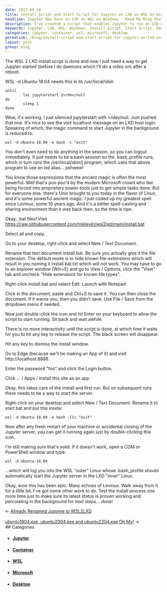 ```yaml
---
date: 2022-09-16
title: Install Script and Start Script for Jupyter on LXD on WSL on Windows
headline: Jupyter Now Runs on LXD on WSL on Windows - Read My Blog Post to Learn More!
description: I've created a script that enables Jupyter to run on LXD on WSL on Windows. I've included an install script for the desktop, a start script for when the system reboots, and some other commands to start Jupyter in the background. I'm currently testing the installation process to make sure everything works properly. Come read my blog post to learn more about this exciting development!
keywords: Jupyter, LXD, WSL, Windows, Install Script, Start Script, Desktop, Reboot, Background, Testing, Installation Process
categories: jupyter, container, wsl, microsoft, desktop
permalink: /blog/install-script-and-start-script-for-jupyter-on-lxd-on-wsl-on-windows/
layout: post
group: blog
---
```



The WSL 2 LXD install script is done and now I just need a way to get Jupyter
started (before I do daemons which I'll do a video on) after a reboot.

WSL -d Ubuntu-18.04 needs this in its /usr/local/sbin

    until
            lxc jupyterstart 2>/dev/null
    do
            sleep 1
    done

Wow, it's working. I just silenced jupyterstart with >/dev/null. Just pushed
that one. It's nice to see the visit localhost message on an LXD host login.
Speaking of which, the magic command to start Jupyter in the background is
reduced to:

    wsl -d Ubuntu-18.04 -e bash -c "exit"

You don't even need to do anything in the session, so you can logout
immediately. It just needs to be a bash session so the .bash_profile runs,
which in turn runs the /usr/local/sbin/j program, which uses that above
program to use an lxd alias... pshwew!

You know those expressions that the ancient magic is often the most powerful.
Well that's poo poo'd by the modern Microsoft crowd who like being forced into
proprietary power-tools just to get simple tasks done. But for everyone else,
there's Unix brought to you today in the flavor of Linux, and it's some
powerful ancient magic. I just coded up my greatest spell since Levinux, some
10 years ago. And it's a better spell-casting and sharing environment than it
was back then, so the time is ripe.

Okay, .bat files! Visit https://raw.githubusercontent.com/miklevin/wsl2lxd/main/install.bat

Select all and copy.

Go to your desktop, right-click and select New / Text Document.

Rename that text document install.bat. Be sure you actually give it the file
extension. The default mode is to hide known file-extensions which will result
in you naming it install.bat.txt which will not work. You may have to go to an
explorer window (Win+E) and go to View / Options, click the "View" tab and
uncheck "Hide extensions for known file types".

Right-click install.bat and select Edit. Launch with Notepad.

Click in the document, paste and Ctrl+S to save it. You can then close the
document. If it warns you, then you didn't save. Use File / Save from the
dropdown menu if needed.

Now just double-click the icon and hit Enter on your keyboard to allow the
script to start running. Sit back and wait awhile.

There is no more interactivity until the script is done, at which time it waits
for you to hit any key to release the script. The black screen will disappear.

Hit any key to dismiss the install window.

Go to Edge (because we'll be making an App of it) and visit
http://localhost:8888.

Enter the password "foo" and click the Login button.

Click ... / Apps / Install this site as an app

Okay, this takes care of the install and first run. But on subsequent runs
there needs to be a way to start the server.

Right-click on your desktop and select New / Text Document. Rename it to
start.bat and put this inside:

    wsl -d Ubuntu-18.04 -e bash -lic "exit"

Now after any fresh restart of your machine or accidental closing of the
Jupyter server, you can get it running again just by double-clicking this icon.

I'm still making sure that's solid. If it doesn't work, open a COM or
PowerShell window and type:

    wsl -d Ubuntu-18.04

...which will log you into the WSL "outer" Linux whose .bash_profile should
automatically start the Jupyter server in the LXD "inner" Linux.

Okay, wow this has been epic. Many echoes of Levinux. Walk away from it for a
little bit. I've got some other work to do. Test the install process one more
time just to make sure its latest status is proven working and percolating in
the background for next steps... done!


<div class="arrow-links"><div class="post-nav-prev"><span class="arrow">&larr;&nbsp;</span><a href="/blog/already-renamed-jupyme-to-wsl2lxd/">Already Renamed Jupyme to WSL2LXD</a></div> &nbsp; <div class="post-nav-next"><a href="/blog/ubuntu1804-exe-ubuntu2004-exe-and-ubuntu2204-exe-oh-my/">ubuntu1804.exe, ubuntu2004.exe and ubuntu2204.exe Oh My!</a><span class="arrow">&nbsp;&rarr;</span></div></div>
## Categories

<ul>
<li><h4><a href='/jupyter/'>Jupyter</a></h4></li>
<li><h4><a href='/container/'>Container</a></h4></li>
<li><h4><a href='/wsl/'>WSL</a></h4></li>
<li><h4><a href='/microsoft/'>Microsoft</a></h4></li>
<li><h4><a href='/desktop/'>Desktop</a></h4></li></ul>